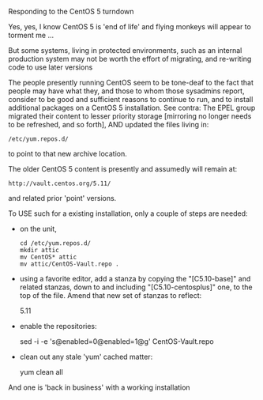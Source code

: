 Responding to the CentOS 5 turndown

Yes, yes, I know CentOS 5 is 'end of life' and flying monkeys will 
appear to torment me ...

But some systems, living in protected environments, such as an internal 
production system may not be worth the effort of migrating, and re-writing 
code to use later versions


The people presently running CentOS seem to be tone-deaf to the fact that
people may have what they, and those to whom those sysadmins report, consider
to be good and sufficient reasons to continue to run, and to install
additional packages on a CentOS 5 installation.  See contra: The EPEL group
migrated their content to lesser priority storage [mirroring no longer needs
to be refreshed, and so forth], AND updated the files living in:

    /etc/yum.repos.d/

to point to that new archive location.

The older CentOS 5 content is presently and assumedly will remain at:

    http://vault.centos.org/5.11/

and related prior 'point' versions.

To USE such for a existing installation, only a couple of steps are needed:

* on the unit, 

    ```
    cd /etc/yum.repos.d/
    mkdir attic
    mv CentOS* attic
    mv attic/CentOS-Vault.repo . 
    ```

* using a favorite editor, add a stanza by copying the "[C5.10-base]" and 
related stanzas, down to and including "[C5.10-centosplus]" one, to the top 
of the file.  Amend that new set of stanzas to reflect: 

    5.11 

* enable the repositories:

    sed -i -e 's@enabled=0@enabled=1@g'  CentOS-Vault.repo

*  clean out any stale 'yum' cached matter:

    yum clean all

And one is 'back in business' with a working installation
